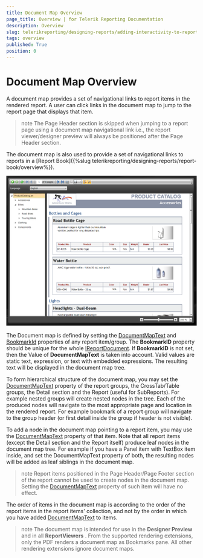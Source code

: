 ```yaml
---
title: Document Map Overview
page_title: Overview | for Telerik Reporting Documentation
description: Overview
slug: telerikreporting/designing-reports/adding-interactivity-to-reports/document-map/overview
tags: overview
published: True
position: 0
---
```


# Document Map Overview



A document map provides a set of navigational links to report items in the rendered report. A user can
        click links in the document map to jump to the report page that displays that item.
      

>note The Page Header section is skipped when jumping to a report page using a document map navigational link i.e.,            the report viewer/designer preview will always be positioned after the Page Header section.          


The document map is also used to provide a set of navigational links to reports in a [Report Book]({%slug telerikreporting/designing-reports/report-book/overview%}).
      

  
  ![](images/SilverlightViewer1.png)

The Document map is defined by setting the [DocumentMapText](/reporting/api/Telerik.Reporting.ReportItemBase#Telerik_Reporting_ReportItemBase_DocumentMapText) and 
    		[BookmarkId](/reporting/api/Telerik.Reporting.ReportItemBase#Telerik_Reporting_ReportItemBase_BookmarkId) properties of any report item/group. The __BookmarkID__    	property should be unique for the whole [IReportDocument](/reporting/api/Telerik.Reporting.IReportDocument). If __BookmarkID__ is not set, 
    	then the Value of __DocumentMapText__ is taken into account. Valid values are static text, expression, or text with embedded expressions. 
    	The resulting text will be displayed in the document map tree.
		

To form hierarchical structure of the document map, you may set the [DocumentMapText](/reporting/api/Telerik.Reporting.ReportItemBase#Telerik_Reporting_ReportItemBase_DocumentMapText) property of the report groups, the 
    	CrossTab/Table groups, the Detail section and the Report (useful for SubReports). For example nested groups will 
    	create nested nodes in the tree. Each of the produced nodes will navigate to the most appropriate page and location 
    	in the rendered report. For example bookmark of a report group will navigate to the group header (or first detail 
    	inside the group if header is not visible).

To add a node in the document map pointing to a report item, you may use the [DocumentMapText](/reporting/api/Telerik.Reporting.ReportItemBase#Telerik_Reporting_ReportItemBase_DocumentMapText) property of that item. Note 
    	that all report items (except the Detail section and the Report itself) produce leaf nodes in the document map tree. 
    	For example if you have a Panel item with TextBox item inside, and set the DocumentMapText property of both, the resulting 
    	nodes will be added as leaf siblings in the document map.

>note Report items positioned in the Page Header/Page Footer section of the report cannot be used to create nodes in the document map.          Setting the [DocumentMapText](/reporting/api/Telerik.Reporting.ReportItemBase#Telerik_Reporting_ReportItemBase_DocumentMapText) property of such item will have no effect.      


The order of items in the document map is according to the order of the report items in the report items' collection, and not 
    	by the order in which you have added [DocumentMapText](/reporting/api/Telerik.Reporting.ReportItemBase#Telerik_Reporting_ReportItemBase_DocumentMapText) to items.

>note The document map is intended for use in the  __Designer Preview__  and in all  __ReportViewers__ . From the supported 	rendering extensions, only the PDF renders a document map as Bookmarks pane. All other rendering extensions ignore document maps. 

